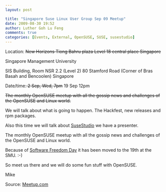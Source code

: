 ```yaml
---
layout: post

title: "Singapore Suse Linux User Group Sep 09 Meetup"
date: 2009-08-30 19:52
author: Luther Goh Lu Feng
comments: true
categories: [Events, External, OpenSUSE, SUSE, susestudio]
---
```

Location:
<del datetime="2009-09-02T05:40:59+00:00">New Horizons
Tiong Bahru plaza
Level 18 central place
Singapore </del>

Singapore Management University

SIS Building,
Room NSR 2.2 (Level 2)
80 Stamford Road (Corner of Bras Basah and Bencoolen)
Singapore

Date/time:<del datetime="2009-09-02T05:40:59+00:00"> 2 Sep, Wed, 7pm</del> 19 Sep 12pm

<del datetime="2009-09-02T05:40:59+00:00">The monthly OpenSUSE meetup with all the gossip news and challenges of the OpenSUSE and Linux world.

We will talk about what is going to happen. The Hackfest, new releases and rpm packages.

Also this time we will talk about <a href="http://susestudio.com/">SuseStudio</a> we have a presenter.</del>

The monthly OpenSUSE meetup with all the gossip news and challenges of the OpenSUSE and Linux world.

Because of <a href="http://sfds.foss-alliance.sg/">Software Freedom Day</a> it has been moved to the 19th at the SMU. :-)

So meet us there and we will do some fun stuff with OpenSUSE.

Mike

Source: <a href="http://www.meetup.com/Singapore-Suse-Linux-User-Group/calendar/11040613/">Meetup.com</a>
